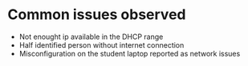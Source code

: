 # Common issues observed
- Not enought ip available in the DHCP range
- Half identified person without internet connection
- Misconfiguration on the student laptop reported as network issues